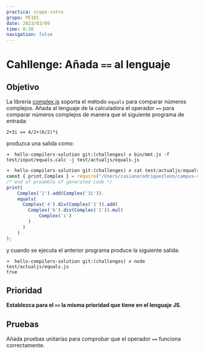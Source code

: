 ```yaml
---
practica: scope-intro
grupo: PE101
date: 2023/03/09
time: 8:30
navigation: false
---
```

# Cahllenge: Añada  `==` al lenguaje

## Objetivo 

La librería [complex.js](https://www.npmjs.com/package/complex.js?__hstc=72727564.036ef8c78be07a16851a1b468004963e.1438150266326.1438150266326.1438150266326.1&__hssc=72727564.1.1438150266326&__hsfp=1960224772) soporta el método `equals` para comparar números complejos. 
Añada al lenguaje de la calculadora el operador `==` para comparar números complejos de manera que el siguiente programa de entrada:


```
2+3i == 4/2+(6/2)*i
```

produzca una salida como:

```
➜  hello-compilers-solution git:(challenges) ✗ bin/mmt.js -f test/input/equals.calc -j test/actualjs/equals.js
``` 
```js {5}
➜  hello-compilers-solution git:(challenges) ✗ cat test/actualjs/equals.js 
const { print,Complex } = require("/Users/casianorodriguezleon/campus-virtual/2324/pl2324/practicas/hello-compilers/hello-compilers-solution/src/support-lib.js");
/* end of preamble of generated code */
print(
    Complex('2').add(Complex('3i')).
    equals(
      Complex('4').div(Complex('2')).add(
        Complex('6').div(Complex('2')).mul(
            Complex('i')
        )
      )
    )
);
```


y cuando se ejecuta el anterior programa produce la siguiente salida:

```
➜  hello-compilers-solution git:(challenges) ✗ node test/actualjs/equals.js 
true
```

## Prioridad

**Establezca para el `==` la misma prioridad que tiene en el lenguaje JS**. 


## Pruebas

Añada pruebas unitarias para comprobar que el operador `==` funciona correctamente.